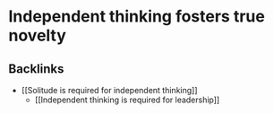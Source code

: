 # Independent thinking fosters true novelty

## Backlinks
* [[Solitude is required for independent thinking]]
	* [[Independent thinking is required for leadership]]

<!-- {BearID:A19F76A1-E7B3-4422-9C88-902D9EE7ADFD-1889-00000778D55D719C} -->

